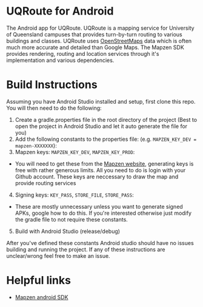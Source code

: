 # UQRoute for Android
The Android app for UQRoute. UQRoute is a mapping service for University of Queensland campuses that provides turn-by-turn routing to various buildings and classes.
UQRoute uses [OpenStreetMaps](https://www.openstreetmap.org/) data which is often much more accurate and detailed than Google Maps. 
The Mapzen SDK provides rendering, routing and location services through it's implementation and various dependencies.

# Build Instructions
Assuming you have Android Studio installed and setup, first clone this repo. You will then need to do the following:

1. Create a gradle.properties file in the root directory of the project (Best to open the project in Android Studio and let it auto generate the file for you)
2. Add the following constants to the properties file: (e.g. ```MAPZEN_KEY_DEV = mapzen-XXXXXXX```):
3. Mapzen keys: ```MAPZEN_KEY_DEV```, ```MAPZEN_KEY_PROD```:
 * You will need to get these from the [Mapzen website](https://mapzen.com), generating keys is free with rather generous limits. All you need to do is login with your Github account. These keys are neccessary to draw the map and provide routing services
4. Signing keys: ```KEY_PASS```, ```STORE_FILE```, ```STORE_PASS```:
 * These are mostly unnecessary unless you want to generate signed APKs, google how to do this. If you're interested otherwise just modify the gradle file to not require these constants.
5. Build with Android Studio (release/debug)

 After you've defined these constants Android studio should have no issues building and running the project. If any of these instructions are unclear/wrong feel free to make an issue.
 
 
# Helpful links
* [Mapzen android SDK](https://github.com/mapzen/android)
